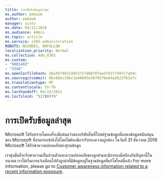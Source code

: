 ```yaml
---
title: การเปิดรับข้อมูลล่าสุด
ms.author: pebaum
author: pebaum
manager: scotv
ms.date: 04/21/2020
ms.audience: Admin
ms.topic: article
ms.service: o365-administration
ROBOTS: NOINDEX, NOFOLLOW
localization_priority: Normal
ms.collection: Adm_O365
ms.custom:
- "9001493"
- "3548"
ms.openlocfilehash: 28a45f9922dd53727d80707aed781f7497c7ab9c
ms.sourcegitcommit: 8bc60ec34bc1e40685e3976576e04a2623f63a7c
ms.translationtype: MT
ms.contentlocale: th-TH
ms.lasthandoff: 04/15/2021
ms.locfileid: "51789379"
---
```

# <a name="recent-data-exposure"></a>การเปิดรับข้อมูลล่าสุด

Microsoft ได้รับทราบโดยเครื่องมือค้นคว้าของบริษัทอื่นที่โฮสต์ฐานข้อมูลที่แสดงข้อมูลสนับสนุนของ Microsoft ที่สามารถเข้าถึงได้โดยไม่ต้องมีการรับรองความถูกต้อง ในวันที่ 31 ธันวาคม 2019 Microsoft ได้รักษาความปลอดภัยของฐานข้อมูล

เรามุ่งมั่นที่จะรักษาความเป็นส่วนตัวและความปลอดภัยของลูกค้าและมีการลงมือป้องกันปัญหานี้ในอนาคต เราได้เริ่มการแจ้งเตือนไปยังลูกค้าที่มีข้อมูลอยู่ในฐานข้อมูลที่แก้ไขใหม่นี้แล้ว For more information, please go to [Customer awareness information related to a recent information exposure](https://aka.ms/privacyinfo).

